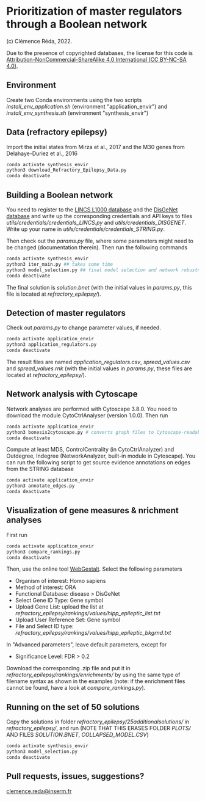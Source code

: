 # Prioritization of master regulators through a Boolean network
(c) Clémence Réda, 2022.

Due to the presence of copyrighted databases, the license for this code is [Attribution-NonCommercial-ShareAlike 4.0 International (CC BY-NC-SA 4.0)](https://creativecommons.org/licenses/by-nc-sa/4.0/).

## Environment

Create two Conda environments using the two scripts *install_env_application.sh* (environment "application\_envir") and *install_env_synthesis.sh* (environment "synthesis\_envir")

## Data (refractory epilepsy)

Import the initial states from Mirza et al., 2017 and the M30 genes from Delahaye-Duriez et al., 2016

```bash
conda activate synthesis_envir
python3 download_Refractory_Epilepsy_Data.py
conda deactivate
```

## Building a Boolean network

You need to register to the [LINCS L1000 database](https://clue.io/developer-resources#apisection) and the [DisGeNet database](https://www.disgenet.org/) and write up the corresponding credentials and API keys to files *utils/credentials/credentials_LINCS.py* and *utils/credentials_DISGENET*. Write up your name in *utils/credentials/credentials_STRING.py*.

Then check out the *params.py* file, where some parameters might need to be changed (documentation therein). Then run the following commands

```bash
conda activate synthesis_envir
python3 iter_main.py ## takes some time
python3 model_selection.py ## final model selection and network robustness plots
conda deactivate
```

The final solution is *solution.bnet* (with the initial values in *params.py*, this file is located at *refractory_epilepsy/*).

## Detection of master regulators

Check out *params.py* to change parameter values, if needed.

```bash
conda activate application_envir
python3 application_regulators.py
conda deactivate
```

The result files are named *application_regulators.csv*, *spread_values.csv* and *spread_values.rnk* (with the initial values in *params.py*, these files are located at *refractory_epilepsy/*).

## Network analysis with Cytoscape

Network analyses are performed with Cytoscape 3.8.0. You need to download the module CytoCtrlAnalyser (version 1.0.0). Then run

```bash
conda activate application_envir
python3 bonesis2cytoscape.py # converts graph files to Cytoscape-readable formats
conda deactivate
```

Compute at least MDS, ControlCentrality (in CytoCtrlAnalyzer) and Outdegree, Indegree (NetworkAnalyzer, built-in module in Cytoscape). You can run the following script to get source evidence annotations on edges from the STRING database

```bash
conda activate application_envir
python3 annotate_edges.py
conda deactivate
```
## Visualization of gene measures & nrichment analyses 

First run

```bash
conda activate application_envir
python3 compare_rankings.py
conda deactivate 
```

Then, use the online tool [WebGestalt](http://webgestalt.org/). Select the following parameters

- Organism of interest: Homo sapiens
- Method of interest: ORA
- Functional Database: disease > DisGeNet
- Select Gene ID Type: Gene symbol
- Upload Gene List: upload the list at *refractory_epilepsy/rankings/values/hipp_epileptic_list.txt*
- Upload User Reference Set: Gene symbol
- File and Select ID type: *refractory_epilepsy/rankings/values/hipp_epileptic_bkgrnd.txt*

In "Advanced parameters", leave default parameters, except for 
- Significance Level: FDR > 0.2

Download the corresponding .zip file and put it in *refractory_epilepsy/rankings/enrichments/* by using the same type of filename syntax as shown in the examples (note: if the enrichment files cannot be found, have a look at *compare_rankings.py*).

## Running on the set of 50 solutions

Copy the solutions in folder *refractory_epilepsy/25additionalsolutions/* in *refractory_epilepsy/*, and run (NOTE THAT THIS ERASES FOLDER *PLOTS/* AND FILES *SOLUTION.BNET*, *COLLAPSED_MODEL.CSV*)

```bash
conda activate synthesis_envir
python3 model_selection.py
conda deactivate
```

## Pull requests, issues, suggestions?

clemence.reda@inserm.fr
